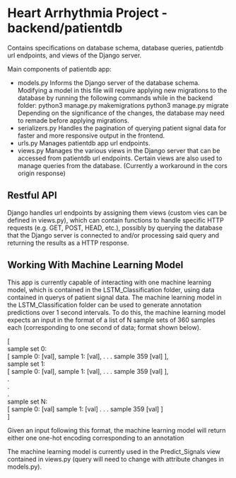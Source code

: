 # Heart Arrhythmia Project - backend/patientdb
Contains specifications on database schema, database queries, patientdb url endpoints, and views of the Django server.

Main components of patientdb app:
- models.py
    Informs the Django server of the database schema. Modifying a model in this file will require
    applying new migrations to the database by running the following commands while in the backend folder:
        python3 manage.py makemigrations
        python3 manage.py migrate
    Depending on the significance of the changes, the database may need to remade before applying migrations.
- serializers.py
    Handles the pagination of querying patient signal data for faster and more responsive output in the frontend.
- urls.py
    Manages patientdb app url endpoints.
- views.py
    Manages the various views in the Django server that can be accessed from patientdb url endpoints. 
    Certain views are also used to manage queries from the database.
    (Currently a workaround in the cors origin response)

## Restful API
Django handles url endpoints by assigning them views (custom vies can be defined in views.py), which can contain 
functions to handle specific HTTP requests (e.g. GET, POST, HEAD, etc.), possibly by querying the database that 
the Django server is connected to and/or processing said query and returning the results as a HTTP response.

## Working With Machine Learning Model
This app is currently capable of interacting with one machine learning model, which is contained in the 
LSTM_Classification folder, using data contained in querys of patient signal data. The machine learning
model in the LSTM_Classification folder can be used to generate annotation predictions over 1 second intervals.
To do this, the machine learning model expects an input in the format of a list of N sample sets of 360 samples each
(corresponding to one second of data; format shown below).

[  
    sample set 0:  
    [
        sample 0: [val],
        sample 1: [val],
        .
        .
        .
        sample 359 [val]
    ],  
    sample set 1:  
    [
        sample 0: [val],
        sample 1: [val],
        .
        .
        .
        sample 359 [val]
    ],  
    .  
    .  
    .  
    sample set N:  
    [
        sample 0: [val]
        sample 1: [val]
        .
        .
        .
        sample 359 [val]
    ]  
]

Given an input following this format, the machine learning model will return either one one-hot encoding corresponding to an annotation

The machine learning model is currently used in the Predict_Signals view contained in views.py 
(query will need to change with attribute changes in models.py).